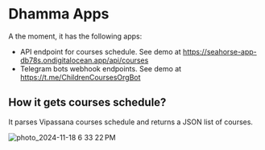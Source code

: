 # Dhamma Apps

A the moment, it has the following apps:
- API endpoint for courses schedule. See demo at https://seahorse-app-db78s.ondigitalocean.app/api/courses
- Telegram bots webhook endpoints. See demo at https://t.me/ChildrenCoursesOrgBot


## How it gets courses schedule?

It parses Vipassana courses schedule and returns a JSON list of courses.

![photo_2024-11-18 6 33 22 PM](https://github.com/user-attachments/assets/e00027cc-0b9e-4501-bc07-2888153913ec)
